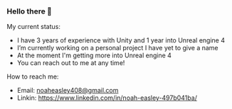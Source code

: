### Hello there 👋

My current status:
- I have 3 years of experience with Unity and 1 year into Unreal engine 4
- I’m currently working on a personal project I have yet to give a name
- At the moment I'm getting more into Unreal engine 4
- You can reach out to me at any time!

How to reach me: 
- Email: noaheasley408@gmail.com
- Linkin: https://www.linkedin.com/in/noah-easley-497b041ba/
